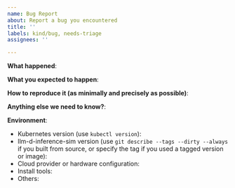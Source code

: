 ```yaml
---
name: Bug Report
about: Report a bug you encountered
title: ''
labels: kind/bug, needs-triage
assignees: ''

---
```


<!-- Please use this template while reporting a bug and provide as much info as possible. Not doing so may result in your bug not being addressed in a timely manner. Thanks!

-->

**What happened**:

**What you expected to happen**:

**How to reproduce it (as minimally and precisely as possible)**:

**Anything else we need to know?**:

**Environment**:
- Kubernetes version (use `kubectl version`):
- llm-d-inference-sim version (use `git describe --tags --dirty --always` if you built from source, or specify the tag if you used a tagged version or image):
- Cloud provider or hardware configuration:
- Install tools:
- Others:
